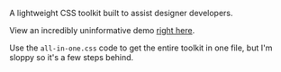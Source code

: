 A lightweight CSS toolkit built to assist designer developers.

View an incredibly uninformative demo [right here](https://dick-jo.github.io/css-toolkit/).

Use the `all-in-one.css` code to get the entire toolkit in one file, but I'm sloppy so it's a few steps behind.
